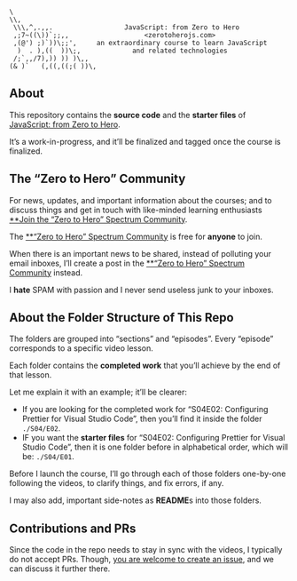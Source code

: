 ```text
\
\\,
 \\\,^,.,,.                  JavaScript: from Zero to Hero
 ,;7~((\))`;;,,                   <zerotoherojs.com>
 ,(@') ;)`))\;;',     an extraordinary course to learn JavaScript
  )  . ),((  ))\;,             and related technologies
 /;`,,/7),)) )) )\,,
(& )`   (,((,((;( ))\,
```

## About

This repository contains the **source code** and the **starter files** of 
[JavaScript: from Zero to Hero](https://zerotoherojs.com).

It’s a work-in-progress, and it’ll be finalized and tagged once the course is
finalized.

## The “Zero to Hero” Community

For news, updates, and important information about the courses;
and to discuss things and get in touch with like-minded learning enthusiasts
[**Join the “Zero to Hero” Spectrum Community][community].

The [**“Zero to Hero” Spectrum Community][community]
is free for **anyone** to join.

When there is an important news to be shared, instead of polluting your email
inboxes, I’ll create a post in the [**“Zero to Hero” Spectrum Community][community]
instead.

I **hate** SPAM with passion and I never send useless junk to your inboxes. 

## About the Folder Structure of This Repo

The folders are grouped into “sections” and “episodes”. Every “episode” corresponds
to a specific video lesson.

Each folder contains the **completed work** that you’ll achieve by the end of that
lesson.

Let me explain it with an example; it’ll be clearer:

* If you are looking for the completed work for “S04E02: Configuring Prettier 
  for Visual Studio Code”, then you’ll find it inside the folder `./S04/E02`.
* IF you want the **starter files** for “S04E02: Configuring Prettier for 
  Visual Studio Code”, then it is one folder before in alphabetical order,
  which will be: `./S04/E01`. 

Before I launch the course, I’ll go through each of those folders one-by-one
following the videos, to clarify things, and fix errors, if any.

I may also add, important side-notes as **README**s into those folders.  

## Contributions and PRs

Since the code in the repo needs to stay in sync with the videos, I typically do
not accept PRs. Though, [you are welcome to create an issue][issue], and we
can discuss it further there. 

[issue]: https://github.com/v0lkan/javascript-from-zero-to-hero/issues/new "File a New Issue"
[community]: https://spectrum.chat/z2h?tab=posts "JavaScript: from Zero to Hero Spectrum Community"
